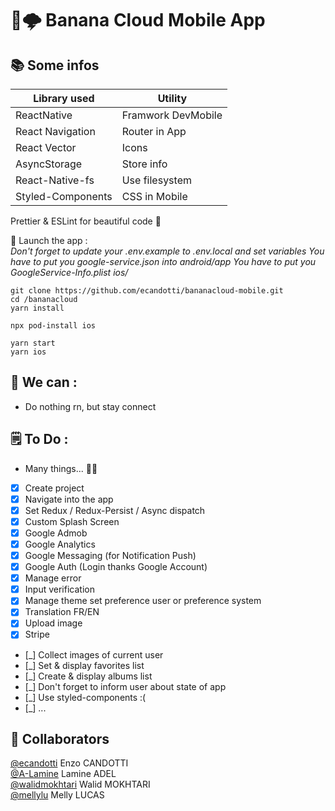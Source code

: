 # 🍌🌩 Banana Cloud Mobile App

## 📚 Some infos

| Library used      | Utility            |
| ----------------- | ------------------ |
| ReactNative       | Framwork DevMobile |
| React Navigation  | Router in App      |
| React Vector      | Icons              |
| AsyncStorage      | Store info         |
| React-Native-fs   | Use filesystem     |
| Styled-Components | CSS in Mobile      |

Prettier & ESLint for beautiful code 🥰

📲 Launch the app :  
_Don't forget to update your .env.example to .env.local and set variables_
_You have to put you google-service.json into android/app_
_You have to put you GoogleService-Info.plist ios/_

```
git clone https://github.com/ecandotti/bananacloud-mobile.git
cd /bananacloud
yarn install

npx pod-install ios

yarn start
yarn ios
```

## 💪 We can :

-   Do nothing rn, but stay connect

## 🗒 To Do :

-   Many things... 😮‍💨
-   [x] Create project
-   [x] Navigate into the app
-   [x] Set Redux / Redux-Persist / Async dispatch
-   [x] Custom Splash Screen
-   [x] Google Admob
-   [x] Google Analytics
-   [x] Google Messaging (for Notification Push)
-   [x] Google Auth (Login thanks Google Account)
-   [x] Manage error
-   [x] Input verification
-   [x] Manage theme set preference user or preference system
-   [x] Translation FR/EN
-   [x] Upload image
-   [x] Stripe
-   [_] Collect images of current user
-   [_] Set & display favorites list
-   [_] Create & display albums list
-   [_] Don't forget to inform user about state of app
-   [_] Use styled-components :(
-   [_] ...

## 👥 Collaborators

<a href="https://github.com/ecandotti">@ecandotti</a> Enzo CANDOTTI  
<a href="https://github.com/A-Lamine">@A-Lamine</a> Lamine ADEL  
<a href="https://github.com/walidmokhtari">@walidmokhtari</a> Walid MOKHTARI  
<a href="https://github.com/mellylu">@mellylu</a> Melly LUCAS
